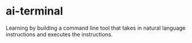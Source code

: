 # ai-terminal
Learning by building a command line tool that takes in natural language instructions and executes the instructions. 
